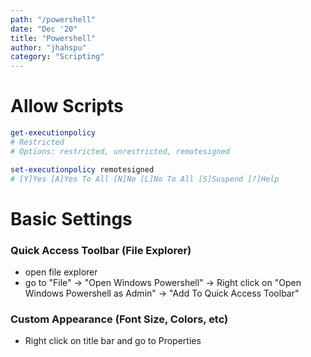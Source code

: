 ```yaml
---
path: "/powershell"
date: "Dec '20"
title: "Powershell"
author: "jhahspu"
category: "Scripting"
---
```


# Allow Scripts
```powershell
get-executionpolicy
# Restricted
# Options: restricted, unrestricted, remotesigned

set-executionpolicy remotesigned
# [Y]Yes [A]Yes To All [N]No [L]No To All [S]Suspend [?]Help 
```


# Basic Settings
### Quick Access Toolbar (File Explorer)
- open file explorer
- go to "File" -> "Open Windows Powershell" -> Right click on "Open Windows Powershell as Admin" -> "Add To Quick Access Toolbar"
### Custom Appearance (Font Size, Colors, etc)
- Right click on title bar and go to Properties

